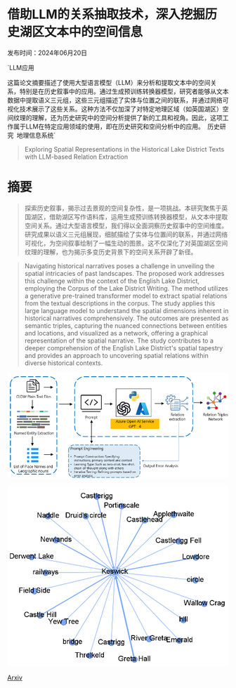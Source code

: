 # 借助LLM的关系抽取技术，深入挖掘历史湖区文本中的空间信息

发布时间：2024年06月20日

`LLM应用

这篇论文摘要描述了使用大型语言模型（LLM）来分析和提取文本中的空间关系，特别是在历史叙事中的应用。通过生成预训练转换器模型，研究者能够从文本数据中提取语义三元组，这些三元组描述了实体与位置之间的联系，并通过网络可视化技术展示了这些关系。这种方法不仅加深了对特定地理区域（如英国湖区）空间纹理的理解，还为历史研究中的空间分析提供了新的工具和视角。因此，这项工作属于LLM在特定应用领域的使用，即在历史研究和空间分析中的应用。` `历史研究` `地理信息系统`

> Exploring Spatial Representations in the Historical Lake District Texts with LLM-based Relation Extraction

# 摘要

> 探索历史叙事，揭示过去景观的空间复杂性，是一项挑战。本研究聚焦于英国湖区，借助湖区写作语料库，运用生成预训练转换器模型，从文本中提取空间关系。通过大型语言模型，我们得以全面洞察历史叙事中的空间维度。研究成果以语义三元组展现，细腻描绘了实体与位置间的联系，并通过网络可视化，为空间叙事绘制了一幅生动的图景。这不仅深化了对英国湖区空间纹理的理解，也为揭示多变历史背景下的空间关系开辟了新径。

> Navigating historical narratives poses a challenge in unveiling the spatial intricacies of past landscapes. The proposed work addresses this challenge within the context of the English Lake District, employing the Corpus of the Lake District Writing. The method utilizes a generative pre-trained transformer model to extract spatial relations from the textual descriptions in the corpus. The study applies this large language model to understand the spatial dimensions inherent in historical narratives comprehensively. The outcomes are presented as semantic triples, capturing the nuanced connections between entities and locations, and visualized as a network, offering a graphical representation of the spatial narrative. The study contributes to a deeper comprehension of the English Lake District's spatial tapestry and provides an approach to uncovering spatial relations within diverse historical contexts.

![借助LLM的关系抽取技术，深入挖掘历史湖区文本中的空间信息](../../../paper_images/2406.14336/methodology.png)

![借助LLM的关系抽取技术，深入挖掘历史湖区文本中的空间信息](../../../paper_images/2406.14336/network.png)

[Arxiv](https://arxiv.org/abs/2406.14336)